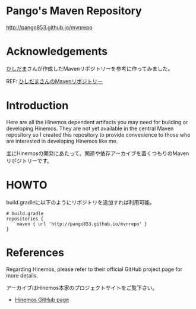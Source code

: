 # Pango's Maven Repository

http://pango853.github.io/mvnrepo


# Acknowledgements
[ひしだま](http://www.ne.jp/asahi/hishidama/home/tech/index.html)さんが作成したMavenリポジトリーを参考に作ってみました。

REF: [ひしだまさんのMavenリポジトリー](http://hishidama.github.io/mvnrepository/)


# Introduction
Here are all the Hinemos dependent artifacts you may need for building or developing Hinemos.
They are not yet available in the central Maven repository so I created this repository to provide convenience to those who are interested in developing Hinemos like me.

主にHinemosの開発にあたって、関連や依存アーカイブを置くつもりのMavenリポジトリーです。


# HOWTO
build.gradleに以下のようにリポジトリを追加すれば利用可能。

    # build.gradle
    repositories {
        maven { url 'http://pango853.github.io/mvnrepo' }
    }


# References
Regarding Hinemos, please refer to their official GitHub project page for more details.

アーカイブはHinemos本家のプロジェクトサイトをご覧下さい。

* [Hinemos GitHub page](https://github.com/hinemos/hinemos)
